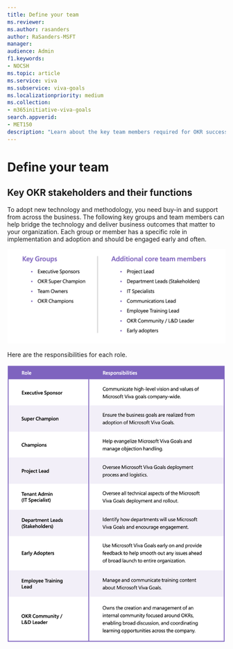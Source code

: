 ```yaml
---
title: Define your team
ms.reviewer: 
ms.author: rasanders
author: RaSanders-MSFT
manager: 
audience: Admin
f1.keywords:
- NOCSH
ms.topic: article
ms.service: viva
ms.subservice: viva-goals
ms.localizationpriority: medium
ms.collection:  
- m365initiative-viva-goals  
search.appverid:
- MET150
description: "Learn about the key team members required for OKR success"
---
```


# Define your team

## Key OKR stakeholders and their functions

To adopt new technology and methodology, you need buy-in and support from across the business. The following key groups and team members can help bridge the technology and deliver business outcomes that matter to your organization. Each group or member has a specific role in implementation and adoption and should be engaged early and often.

![Picture of a table showing O K R key stakeholders.](../media/goals/1/12/a.png)

Here are the responsibilities for each role.

![Picture of a table showing O K R stakeholder role responsibilities.](../media/goals/1/12/b.png)
